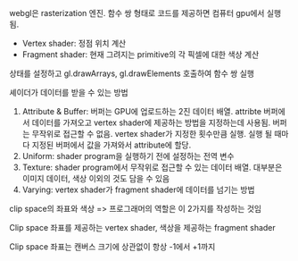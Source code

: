 webgl은 rasterization 엔진. 함수 쌍 형태로 코드를 제공하면 컴퓨터 gpu에서 실행됨.
- Vertex shader: 정점 위치 계산 
- Fragment shader: 현재 그려지는 primitive의 각 픽셀에 대한 색상 계산

상태를 설정하고 gl.drawArrays, gl.drawElements 호출하여 함수 쌍 실행 

셰이더가 데이터를 받을 수 있는 방법
1. Attribute & Buffer: 버퍼는 GPU에 업로드하는 2진 데이터 배열. attribte 버퍼에서 데이터를 가져오고 vertex shader에 제공하는 방법을 지정하는데 사용됨. 버퍼는 무작위로 접근할 수 없음. vertex shader가 지정한 횟수만큼 실행. 실행 될 때마다 지정된 버퍼에서 값을 가져와서 attribute에 할당.
2. Uniform: shader program을 실행하기 전에 설정하는 전역 변수
3. Texture: shader program에서 무작위로 접근할 수 있는 데이터 배열. 대부분은 이미지 데이터, 색상 이외의 것도 담을 수 있음
4. Varying: vertex shader가 fragment shader에 데이터를 넘기는 방법

clip space의 좌표와 색상 => 프로그래머의 역할은 이 2가지를 작성하는 것임

Clip space 좌표를 제공하는 vertex shader, 색상을 제공하는 fragment shader

Clip space 좌표는 캔버스 크기에 상관없이 항상 -1에서 +1까지

